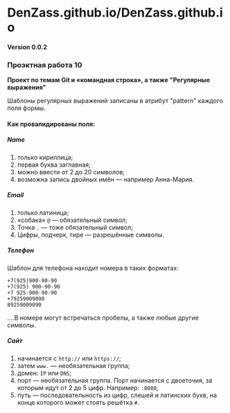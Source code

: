 
# DenZass.github.io/DenZass.github.io

#### Version 0.0.2

### Проэктная работа 10

**Проект по темам Git и «командная строка», а также "Регулярные выражения"**

Шаблоны регулярных выражений записаны в атрибут "pattern" каждого поля формы.

#### Как провалидированы поля:
##### Name
1. только кириллица;
2. первая буква заглавная;
3. можно ввести от 2 до 20 символов;
4. возможна запись двойных имён — например Анна-Мария.
##### Email
1. только латиница;
2. «собака» `@` — обязательный символ;
3. Точка `.` — тоже обязательный символ;
4. Цифры, подчерк, тире — разрешённые символы.
##### Телефон
Шаблон для телефона находит номера в таких форматах:
```
+7(925)900-90-90
+7(925) 900-90-90
+7 925-900-90-90
+79259009090
89259009090
```
....В номере могут встречаться пробелы, а также любые другие символы.
##### Сайт
1. начинается с `http://` или `https://`;
2. затем `www.` — необязательная группа;
3. домен: `IP` или `DNS`;
4. порт — необязательная группа. Порт начинается с двоеточия, за которым идут от 2 до 5 цифр. Например: `:8080`;
5. путь — последовательность из цифр, слешей и латинских букв, на конце которого может стоять решётка `#`.


